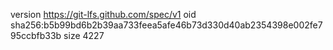 version https://git-lfs.github.com/spec/v1
oid sha256:b5b99bd6b2b39aa733feea5afe46b73d330d40ab2354398e002fe795ccbfb33b
size 4227
